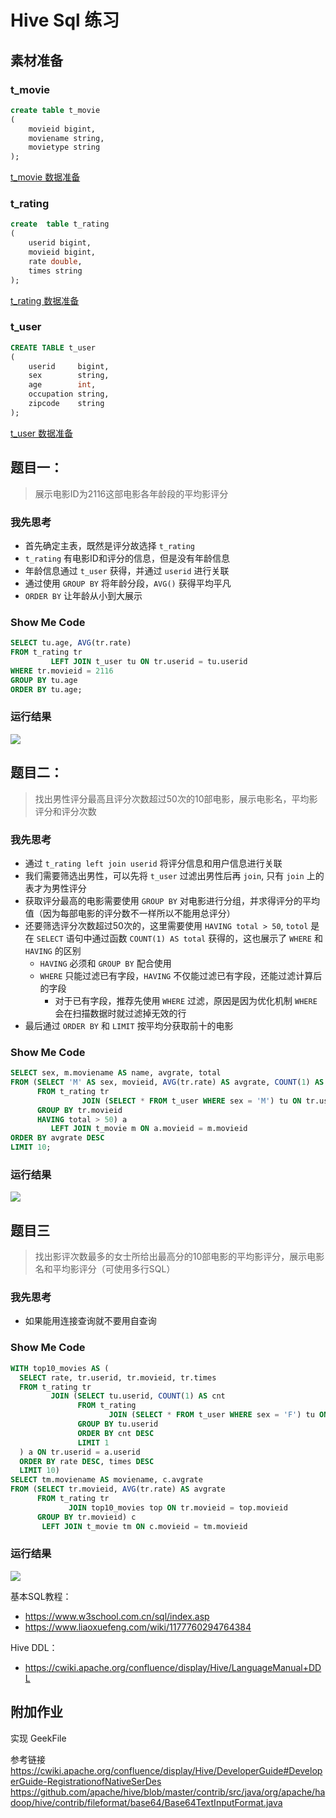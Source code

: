 # Hive Sql 练习
## 素材准备
### t_movie
```sql
create table t_movie
(
	movieid bigint,
	moviename string,
	movietype string
);


```
[t_movie 数据准备](../resource/t_movie.csv)
### t_rating
```sql
create  table t_rating
(
	userid bigint,
	movieid bigint,
	rate double,
	times string
);


```
[t_rating 数据准备](../resource/t_rating.csv)
### t_user
```sql
CREATE TABLE t_user
(
    userid     bigint,
    sex        string,
    age        int,
    occupation string,
    zipcode    string
);
```
[t_user 数据准备](../resource/t_user.csv)

## 题目一：

> 展示电影ID为2116这部电影各年龄段的平均影评分


### 我先思考
- 首先确定主表，既然是评分故选择 `t_rating` 
- `t_rating` 有电影ID和评分的信息，但是没有年龄信息
- 年龄信息通过 `t_user` 获得，并通过 `userid` 进行关联
- 通过使用 `GROUP BY` 将年龄分段，`AVG()` 获得平均平凡
- `ORDER BY` 让年龄从小到大展示

### Show Me Code
```sql
SELECT tu.age, AVG(tr.rate)
FROM t_rating tr
         LEFT JOIN t_user tu ON tr.userid = tu.userid
WHERE tr.movieid = 2116
GROUP BY tu.age
ORDER BY tu.age;
```

### 运行结果
![](../resource/hive01.png)

## 题目二：

> 找出男性评分最高且评分次数超过50次的10部电影，展示电影名，平均影评分和评分次数

### 我先思考
- 通过 `t_rating left join userid` 将评分信息和用户信息进行关联
- 我们需要筛选出男性，可以先将 `t_user` 过滤出男性后再 `join`, 只有 `join` 上的表才为男性评分
- 获取评分最高的电影需要使用 `GROUP BY` 对电影进行分组，并求得评分的平均值（因为每部电影的评分数不一样所以不能用总评分）  
- 还要筛选评分次数超过50次的，这里需要使用 `HAVING total > 50`, `totol` 是在 `SELECT` 语句中通过函数 `COUNT(1) AS total` 获得的，这也展示了 `WHERE` 和 `HAVING` 的区别
  - `HAVING` 必须和 `GROUP BY` 配合使用
  - `WHERE` 只能过滤已有字段，`HAVING` 不仅能过滤已有字段，还能过滤计算后的字段
    - 对于已有字段，推荐先使用 `WHERE` 过滤，原因是因为优化机制 `WHERE` 会在扫描数据时就过滤掉无效的行
- 最后通过 `ORDER BY` 和 `LIMIT` 按平均分获取前十的电影

### Show Me Code
```sql
SELECT sex, m.moviename AS name, avgrate, total
FROM (SELECT 'M' AS sex, movieid, AVG(tr.rate) AS avgrate, COUNT(1) AS total
      FROM t_rating tr
                JOIN (SELECT * FROM t_user WHERE sex = 'M') tu ON tr.userid = tu.userid
      GROUP BY tr.movieid
      HAVING total > 50) a
         LEFT JOIN t_movie m ON a.movieid = m.movieid
ORDER BY avgrate DESC
LIMIT 10;
```

### 运行结果
![](../resource/hive02.png)

## 题目三
> 找出影评次数最多的女士所给出最高分的10部电影的平均影评分，展示电影名和平均影评分（可使用多行SQL）

### 我先思考
- 如果能用连接查询就不要用自查询

### Show Me Code
```sql
WITH top10_movies AS (
  SELECT rate, tr.userid, tr.movieid, tr.times
  FROM t_rating tr
         JOIN (SELECT tu.userid, COUNT(1) AS cnt
               FROM t_rating
                      JOIN (SELECT * FROM t_user WHERE sex = 'F') tu ON t_rating.userid = tu.userid
               GROUP BY tu.userid
               ORDER BY cnt DESC
               LIMIT 1
  ) a ON tr.userid = a.userid
  ORDER BY rate DESC, times DESC
  LIMIT 10)
SELECT tm.moviename AS moviename, c.avgrate
FROM (SELECT tr.movieid, AVG(tr.rate) AS avgrate
      FROM t_rating tr
             JOIN top10_movies top ON tr.movieid = top.movieid
      GROUP BY tr.movieid) c
       LEFT JOIN t_movie tm ON c.movieid = tm.movieid
```
### 运行结果
![](../resource/hive03.png)

基本SQL教程：
- https://www.w3school.com.cn/sql/index.asp
- https://www.liaoxuefeng.com/wiki/1177760294764384

Hive DDL：
- https://cwiki.apache.org/confluence/display/Hive/LanguageManual+DDL


## 附加作业
实现 GeekFile

参考链接
https://cwiki.apache.org/confluence/display/Hive/DeveloperGuide#DeveloperGuide-RegistrationofNativeSerDes
https://github.com/apache/hive/blob/master/contrib/src/java/org/apache/hadoop/hive/contrib/fileformat/base64/Base64TextInputFormat.java
